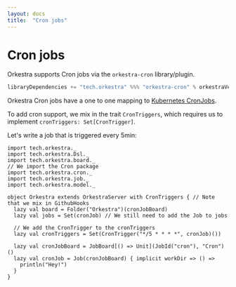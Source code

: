 ```yaml
---
layout: docs
title:  "Cron jobs"
---
```


# Cron jobs

Orkestra supports Cron jobs via the `orkestra-cron` library/plugin.
```scala
libraryDependencies += "tech.orkestra" %%% "orkestra-cron" % orkestraVersion
```

Orkestra Cron jobs have a one to one mapping to [Kubernetes CronJobs](https://kubernetes.io/docs/concepts/workloads/controllers/cron-jobs/).

To add cron support, we mix in the trait `CronTriggers`, which requires us to implement
`cronTriggers: Set[CronTrigger]`.

Let's write a job that is triggered every 5min:
```tut:silent
import tech.orkestra._
import tech.orkestra.Dsl._
import tech.orkestra.board._
// We import the Cron package
import tech.orkestra.cron._
import tech.orkestra.job._
import tech.orkestra.model._

object Orkestra extends OrkestraServer with CronTriggers { // Note that we mix in GithubHooks
  lazy val board = Folder("Orkestra")(cronJobBoard)
  lazy val jobs = Set(cronJob) // We still need to add the Job to jobs

  // We add the CronTrigger to the cronTriggers
  lazy val cronTriggers = Set(CronTrigger("*/5 * * * *", cronJob)())

  lazy val cronJobBoard = JobBoard[() => Unit](JobId("cron"), "Cron")()
  lazy val cronJob = Job(cronJobBoard) { implicit workDir => () =>
    println("Hey!")
  }
}
```
